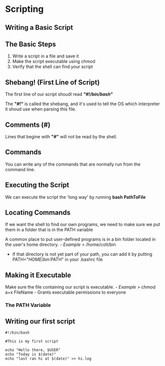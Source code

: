 # Scripting

## Writing a Basic Script

## The Basic Steps
1. Write a script in a file and save it
2. Make the script executable using chmod
3. Verify that the shell can find your script

## Shebang! (First Line of Script)

The first line of our script shoudl read ***"#!/bin/bash"***

The **"#!"** is called the shebang, and it's used to tell the OS which interpreter it shoud use when parsing this file. 

## Comments (#)

Lines that begine with **"#"** will not be read by the shell. 

## Commands

You can write any of the commands that are normally run from the command line. 

## Executing the Script

We can execute the script the 'long way' by running **bash PathToFile**

## Locating Commands

If we want the shell to find our own programs, we need to make sure we put them in a folder that is in the PATH variable

A common place to put user-defined programs is in a bin folder located in the user's home directory. 
	- *Example* >  /home/colt/bin
- If that directory is not yet part of your path, you can add it by putting PATH="$HOME/bin:$PATH" in your .bashrc file

## Making it Executable 

Make sure the file containing our script is executable. 
	- *Example* > chmod a+x FileName 
		- Grants executable permissions to everyone

### The PATH Variable

## Writing our first script

	#!/bin/bash

	#This is my first script

	echo "Hello there, $USER"
	echo "Today is $(date)"
	echo "last ran hi at $(date)" >> hi.log